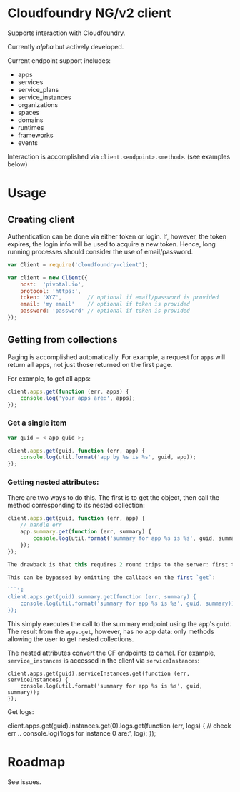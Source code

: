 # Cloudfoundry NG/v2 client

Supports interaction with Cloudfoundry.

Currently *alpha* but actively developed.

Current endpoint support includes:

* apps
* services
* service_plans
* service_instances
* organizations
* spaces
* domains
* runtimes
* frameworks
* events

Interaction is accomplished via `client.<endpoint>.<method>`. (see examples below)

# Usage

## Creating client

Authentication can be done via either token or login. If, however, the token
expires, the login info will be used to acquire a new token. Hence, long
running processes should consider the use of email/password.

```js
var Client = require('cloudfoundry-client');

var client = new Client({
    host:  'pivotal.io',
    protocol: 'https:',
    token: 'XYZ',        // optional if email/password is provided
    email: 'my email'    // optional if token is provided
    password: 'password' // optional if token is provided
});
```

## Getting from collections

Paging is accomplished automatically. For example, a request for `apps` will
return all apps, not just those returned on the first page.

For example, to get all apps:

```js
client.apps.get(function (err, apps) {
    console.log('your apps are:', apps);
});
```

### Get a single item

```js
var guid = < app guid >;

client.apps.get(guid, function (err, app) {
    console.log(util.format('app by %s is %s', guid, app));
});
```

### Getting nested attributes:

There are two ways to do this. The first is to get the object, then call the method corresponding to its nested collection:

```js
client.apps.get(guid, function (err, app) {
    // handle err
    app.summary.get(function (err, summary) {
        console.log(util.format('summary for app %s is %s', guid, summary));
    });
});

The drawback is that this requires 2 round trips to the server: first to get the app, then to get the summary via the summary endpoint.

This can be bypassed by omitting the callback on the first `get`:

```js
client.apps.get(guid).summary.get(function (err, summary) {
    console.log(util.format('summary for app %s is %s', guid, summary));
});
```

This simply executes the call to the summary endpoint using the app's `guid`. The result from the `apps.get`, however, has no app data: only methods allowing the user to get nested collections.

The nested attributes convert the CF endpoints to camel. For example, `service_instances` is accessed in the client via `serviceInstances`:

```
client.apps.get(guid).serviceInstances.get(function (err, serviceInstances) {
    console.log(util.format('summary for app %s is %s', guid, summary));
});
```

Get logs:

client.apps.get(guid).instances.get(0).logs.get(function (err, logs) {
    // check err ..
    console.log('logs for instance 0 are:', log);
});

# Roadmap

See issues.
